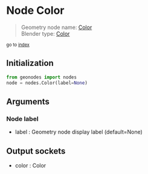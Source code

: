 
# Node Color

> Geometry node name: [Color](https://docs.blender.org/manual/en/latest/modeling/geometry_nodes/material/color.html)<br>
  Blender type: [Color](https://docs.blender.org/api/current/bpy.types.FunctionNodeInputColor.html)
  
<sub>go to [index](/docs/index.md)</sub>

## Initialization

```python
from geonodes import nodes
node = nodes.Color(label=None)
```



## Arguments


### Node label

- label : Geometry node display label (default=None)

## Output sockets

- color : Color
